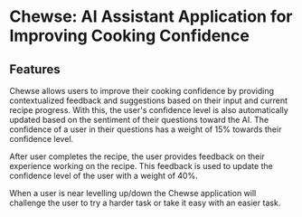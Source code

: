 # Chewse: AI Assistant Application for Improving Cooking Confidence

## Features

Chewse allows users to improve their cooking confidence by providing contextualized feedback and suggestions based on their input and current recipe progress. With this, the user's confidence level is also automatically updated based on the sentiment of their questions toward the AI. The confidence of a user in their questions has a weight of 15% towards their confidence level.

After user completes the recipe, the user provides feedback on their experience working on the recipe. This feedback is used to update the confidence level of the user with a weight of 40%.

When a user is near levelling up/down the Chewse application will challenge the user to try a harder task or take it easy with an easier task.
